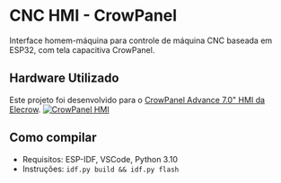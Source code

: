 # CNC HMI - CrowPanel

Interface homem-máquina para controle de máquina CNC baseada em ESP32, com tela capacitiva CrowPanel.

## Hardware Utilizado

Este projeto foi desenvolvido para o [CrowPanel Advance 7.0" HMI da Elecrow]([https://www.elecrow.com/crowpanel-advance-7-0-hmi-esp32-ai-display-800x480-artificial-intelligent-ips-touch-screen-support-meshtastic-and-arduino-lvgl-micropython.html).
[![CrowPanel HMI]([https://www.elecrow.com/media/catalog/product/cache/3c3906de92ef8b3d8228b8fcf9e68e78/c/r/crowpanel-advance-7.0_1.jpg)](https://www.elecrow.com/crowpanel-advance-7-0-hmi-esp32-ai-display-800x480-artificial-intelligent-ips-touch-screen-support-meshtastic-and-arduino-lvgl-micropython.html](https://www.openhasp.com/0.7.0/hardware/elecrow/images/crowpanel-hmi-rgb70-front.jpg)](https://www.openhasp.com/0.7.0/hardware/elecrow/images/crowpanel-hmi-rgb70-front.jpg))



## Como compilar
- Requisitos: ESP-IDF, VSCode, Python 3.10
- Instruções: `idf.py build && idf.py flash`
